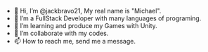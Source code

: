 - 👋 Hi, I’m @jackbravo21, My real name is "Michael".
- 👀 I’m a FullStack Developer with many languages of programing.
- 🌱 I’m learning and produce my Games with Unity.
- 💞️ I’m collaborate with my codes.
- 📫 How to reach me, send me a message.

<!---
jackbravo21/jackbravo21 is a ✨ special ✨ repository because its `README.md` (this file) appears on your GitHub profile.
You can click the Preview link to take a look at your changes.
--->

